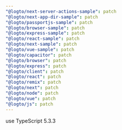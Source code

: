 ```yaml
---
"@logto/next-server-actions-sample": patch
"@logto/next-app-dir-sample": patch
"@logto/passportjs-sample": patch
"@logto/browser-sample": patch
"@logto/express-sample": patch
"@logto/react-sample": patch
"@logto/next-sample": patch
"@logto/vue-sample": patch
"@logto/capacitor": patch
"@logto/browser": patch
"@logto/express": patch
"@logto/client": patch
"@logto/react": patch
"@logto/remix": patch
"@logto/next": patch
"@logto/node": patch
"@logto/vue": patch
"@logto/js": patch
---
```


use TypeScript 5.3.3
